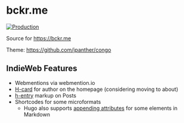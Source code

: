 # bckr.me

[![Production](https://github.com/blbecker/bckr.me/actions/workflows/deploy.yml/badge.svg)](https://github.com/blbecker/bckr.me/actions/workflows/deploy.yml)

Source for https://bckr.me

Theme: https://github.com/jpanther/congo

## IndieWeb Features
- Webmentions via webmention.io
- [H-card](https://microformats.org/wiki/h-card#Properties) for author on the homepage (considering moving to about)
- [h-entry](http://microformats.org/wiki/h-entry#Properties) markup on Posts
- Shortcodes for some microformats
    - Hugo also supports [appending attributes](https://gohugo.io/content-management/markdown-attributes/#overview) for some elements in Markdown